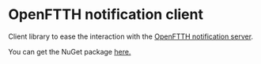 # OpenFTTH notification client

Client library to ease the interaction with the [OpenFTTH notification server](https://github.com/DAXGRID/open-ftth-notification-server).

You can get the NuGet package [here.](https://www.nuget.org/packages/OpenFTTH.NotificationClient)
